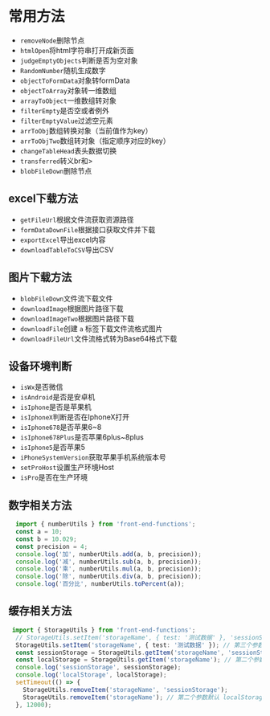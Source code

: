 # 常用方法
- `removeNode`删除节点
- `htmlOpen`将html字符串打开成新页面
- `judgeEmptyObjects`判断是否为空对象
- `RandomNumber`随机生成数字
- `objectToFormData`对象转formData
- `objectToArray`对象转一维数组
- `arrayToObject`一维数组转对象
- `filterEmpty`是否空或者例外
- `filterEmptyValue`过滤空元素
- `arrToObj`数组转换对象（当前值作为key）
- `arrToObjTwo`数组转对象（指定顺序对应的key）
- `changeTableHead`表头数据切换
- `transferred`转义br和>
- `blobFileDown`删除节点

## excel下载方法
- `getFileUrl`根据文件流获取资源路径
- `formDataDownFile`根据接口获取文件并下载
- `exportExcel`导出excel内容
- `downloadTableToCSV`导出CSV


## 图片下载方法
- `blobFileDown`文件流下载文件
- `downloadImage`根据图片路径下载
- `downloadImageTwo`根据图片路径下载
- `downloadFile`创建 `a` 标签下载文件流格式图片
- `downloadFileUrl`文件流格式转为Base64格式下载

## 设备环境判断
- `isWx`是否微信
- `isAndroid`是否是安卓机
- `isIphone`是否是苹果机
- `isIphoneX`判断是否在IphoneX打开
- `isIphone678`是否苹果6~8
- `isIphone678Plus`是否苹果6plus~8plus
- `isIphone5`是否苹果5
- `iPhoneSystemVersion`获取苹果手机系统版本号
- `setProHost`设置生产环境Host
- `isPro`是否在生产环境


## 数字相关方法
```ts
  import { numberUtils } from 'front-end-functions';
  const a = 10;
  const b = 10.029;
  const precision = 4;
  console.log('加', numberUtils.add(a, b, precision));
  console.log('减', numberUtils.sub(a, b, precision));
  console.log('乘', numberUtils.mul(a, b, precision));
  console.log('除', numberUtils.div(a, b, precision));
  console.log('百分比', numberUtils.toPercent(a));
```

## 缓存相关方法
```ts
 import { StorageUtils } from 'front-end-functions';
  // StorageUtils.setItem('storageName', { test: '测试数据' }, 'sessionStorage', 150); // 第四个参数默认 6小时
  StorageUtils.setItem('storageName', { test: '测试数据' }); // 第三个参数默认 localStorage
  const sessionStorage = StorageUtils.getItem('storageName', 'sessionStorage');
  const localStorage = StorageUtils.getItem('storageName'); // 第二个参数默认 localStorage
  console.log('sessionStorage', sessionStorage);
  console.log('localStorage', localStorage);
  setTimeout(() => {
    StorageUtils.removeItem('storageName', 'sessionStorage');
    StorageUtils.removeItem('storageName'); // 第二个参数默认 localStorage
  }, 12000);
```